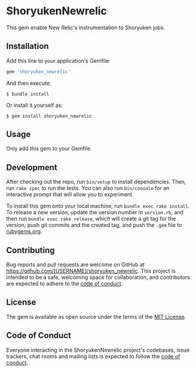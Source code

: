 # ShoryukenNewrelic

This gem enable New Relic's instrumentation to Shoryuken jobs.

## Installation

Add this line to your application's Gemfile:

```ruby
gem 'shoryuken_newrelic'
```

And then execute:

    $ bundle install

Or install it yourself as:

    $ gem install shoryuken_newrelic

## Usage

Only add this gem to your Gemfile.

## Development

After checking out the repo, run `bin/setup` to install dependencies. Then, run `rake spec` to run the tests. You can also run `bin/console` for an interactive prompt that will allow you to experiment.

To install this gem onto your local machine, run `bundle exec rake install`. To release a new version, update the version number in `version.rb`, and then run `bundle exec rake release`, which will create a git tag for the version, push git commits and the created tag, and push the `.gem` file to [rubygems.org](https://rubygems.org).

## Contributing

Bug reports and pull requests are welcome on GitHub at https://github.com/[USERNAME]/shoryuken_newrelic. This project is intended to be a safe, welcoming space for collaboration, and contributors are expected to adhere to the [code of conduct](https://github.com/[USERNAME]/shoryuken_newrelic/blob/master/CODE_OF_CONDUCT.md).

## License

The gem is available as open source under the terms of the [MIT License](https://opensource.org/licenses/MIT).

## Code of Conduct

Everyone interacting in the ShoryukenNewrelic project's codebases, issue trackers, chat rooms and mailing lists is expected to follow the [code of conduct](https://github.com/[USERNAME]/shoryuken_newrelic/blob/master/CODE_OF_CONDUCT.md).
